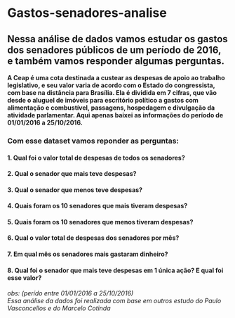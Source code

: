 # Gastos-senadores-analise

## Nessa análise de dados vamos estudar os gastos dos senadores públicos de um período de 2016, e também vamos responder algumas perguntas.  

**A Ceap é uma cota destinada a custear as despesas de apoio ao trabalho legislativo, e seu valor varia de acordo com o Estado do congressista, com base na distância para Brasília. Ela é dividida em 7 cifras, que vão desde o aluguel de imóveis para escritório político a gastos com alimentação e combustível, passagens, hospedagem e divulgação da atividade parlamentar. Aqui apenas baixei as informações do período de 01/01/2016 a 25/10/2016.**

### Com esse dataset vamos reponder as perguntas:
#### 1. Qual foi o valor total de despesas de todos os senadores?
#### 2. Qual o senador que mais teve despesas?
#### 3. Qual o senador que menos teve despesas?
#### 4. Quais foram os 10 senadores que mais tiveram despesas?
#### 5. Quais foram os 10 senadores que menos tiveram despesas?
#### 6. Qual o valor total de despesas dos senadores por mês?
#### 7. Em qual mês os senadores mais gastaram dinheiro?
#### 8. Qual foi o senador que mais teve despesas em 1 única ação? E qual foi esse valor?

_obs: (perído entre 01/01/2016 a 25/10/2016)_  
_Essa análise da dados foi realizada com base em outros estudo do Paulo Vasconcellos e do Marcelo Cotinda_
